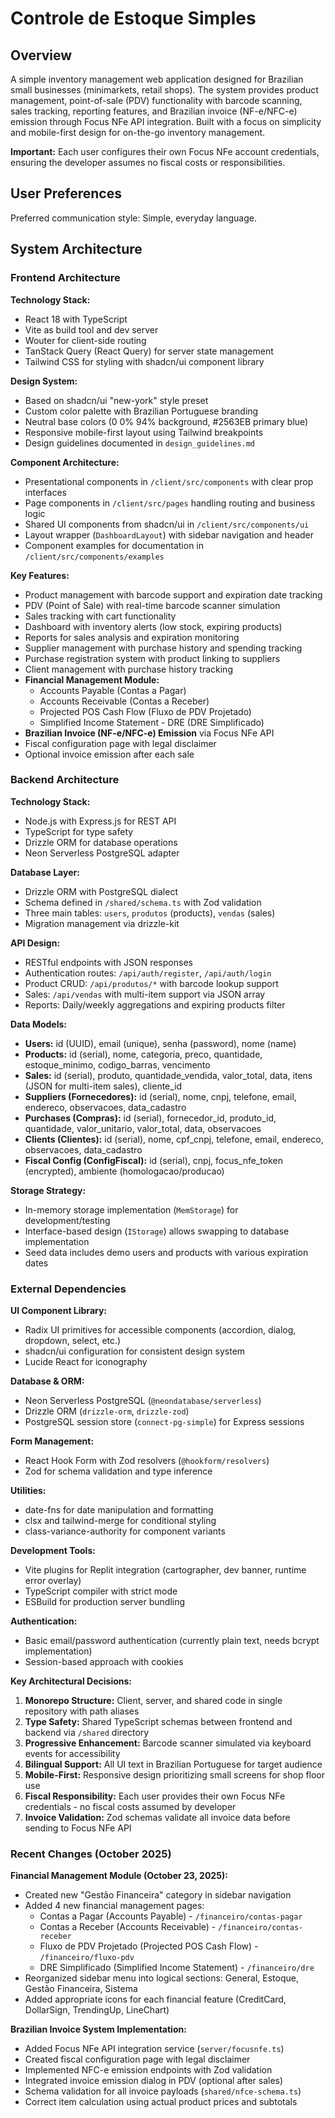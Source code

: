 # Controle de Estoque Simples

## Overview

A simple inventory management web application designed for Brazilian small businesses (minimarkets, retail shops). The system provides product management, point-of-sale (PDV) functionality with barcode scanning, sales tracking, reporting features, and Brazilian invoice (NF-e/NFC-e) emission through Focus NFe API integration. Built with a focus on simplicity and mobile-first design for on-the-go inventory management.

**Important:** Each user configures their own Focus NFe account credentials, ensuring the developer assumes no fiscal costs or responsibilities.

## User Preferences

Preferred communication style: Simple, everyday language.

## System Architecture

### Frontend Architecture

**Technology Stack:**
- React 18 with TypeScript
- Vite as build tool and dev server
- Wouter for client-side routing
- TanStack Query (React Query) for server state management
- Tailwind CSS for styling with shadcn/ui component library

**Design System:**
- Based on shadcn/ui "new-york" style preset
- Custom color palette with Brazilian Portuguese branding
- Neutral base colors (0 0% 94% background, #2563EB primary blue)
- Responsive mobile-first layout using Tailwind breakpoints
- Design guidelines documented in `design_guidelines.md`

**Component Architecture:**
- Presentational components in `/client/src/components` with clear prop interfaces
- Page components in `/client/src/pages` handling routing and business logic
- Shared UI components from shadcn/ui in `/client/src/components/ui`
- Layout wrapper (`DashboardLayout`) with sidebar navigation and header
- Component examples for documentation in `/client/src/components/examples`

**Key Features:**
- Product management with barcode support and expiration date tracking
- PDV (Point of Sale) with real-time barcode scanner simulation
- Sales tracking with cart functionality
- Dashboard with inventory alerts (low stock, expiring products)
- Reports for sales analysis and expiration monitoring
- Supplier management with purchase history and spending tracking
- Purchase registration system with product linking to suppliers
- Client management with purchase history tracking
- **Financial Management Module:**
  - Accounts Payable (Contas a Pagar)
  - Accounts Receivable (Contas a Receber)
  - Projected POS Cash Flow (Fluxo de PDV Projetado)
  - Simplified Income Statement - DRE (DRE Simplificado)
- **Brazilian Invoice (NF-e/NFC-e) Emission** via Focus NFe API
- Fiscal configuration page with legal disclaimer
- Optional invoice emission after each sale

### Backend Architecture

**Technology Stack:**
- Node.js with Express.js for REST API
- TypeScript for type safety
- Drizzle ORM for database operations
- Neon Serverless PostgreSQL adapter

**Database Layer:**
- Drizzle ORM with PostgreSQL dialect
- Schema defined in `/shared/schema.ts` with Zod validation
- Three main tables: `users`, `produtos` (products), `vendas` (sales)
- Migration management via drizzle-kit

**API Design:**
- RESTful endpoints with JSON responses
- Authentication routes: `/api/auth/register`, `/api/auth/login`
- Product CRUD: `/api/produtos/*` with barcode lookup support
- Sales: `/api/vendas` with multi-item support via JSON array
- Reports: Daily/weekly aggregations and expiring products filter

**Data Models:**
- **Users:** id (UUID), email (unique), senha (password), nome (name)
- **Products:** id (serial), nome, categoria, preco, quantidade, estoque_minimo, codigo_barras, vencimento
- **Sales:** id (serial), produto, quantidade_vendida, valor_total, data, itens (JSON for multi-item sales), cliente_id
- **Suppliers (Fornecedores):** id (serial), nome, cnpj, telefone, email, endereco, observacoes, data_cadastro
- **Purchases (Compras):** id (serial), fornecedor_id, produto_id, quantidade, valor_unitario, valor_total, data, observacoes
- **Clients (Clientes):** id (serial), nome, cpf_cnpj, telefone, email, endereco, observacoes, data_cadastro
- **Fiscal Config (ConfigFiscal):** id (serial), cnpj, focus_nfe_token (encrypted), ambiente (homologacao/producao)

**Storage Strategy:**
- In-memory storage implementation (`MemStorage`) for development/testing
- Interface-based design (`IStorage`) allows swapping to database implementation
- Seed data includes demo users and products with various expiration dates

### External Dependencies

**UI Component Library:**
- Radix UI primitives for accessible components (accordion, dialog, dropdown, select, etc.)
- shadcn/ui configuration for consistent design system
- Lucide React for iconography

**Database & ORM:**
- Neon Serverless PostgreSQL (`@neondatabase/serverless`)
- Drizzle ORM (`drizzle-orm`, `drizzle-zod`)
- PostgreSQL session store (`connect-pg-simple`) for Express sessions

**Form Management:**
- React Hook Form with Zod resolvers (`@hookform/resolvers`)
- Zod for schema validation and type inference

**Utilities:**
- date-fns for date manipulation and formatting
- clsx and tailwind-merge for conditional styling
- class-variance-authority for component variants

**Development Tools:**
- Vite plugins for Replit integration (cartographer, dev banner, runtime error overlay)
- TypeScript compiler with strict mode
- ESBuild for production server bundling

**Authentication:**
- Basic email/password authentication (currently plain text, needs bcrypt implementation)
- Session-based approach with cookies

**Key Architectural Decisions:**

1. **Monorepo Structure:** Client, server, and shared code in single repository with path aliases
2. **Type Safety:** Shared TypeScript schemas between frontend and backend via `/shared` directory
3. **Progressive Enhancement:** Barcode scanner simulated via keyboard events for accessibility
4. **Bilingual Support:** All UI text in Brazilian Portuguese for target audience
5. **Mobile-First:** Responsive design prioritizing small screens for shop floor use
6. **Fiscal Responsibility:** Each user provides their own Focus NFe credentials - no fiscal costs assumed by developer
7. **Invoice Validation:** Zod schemas validate all invoice data before sending to Focus NFe API

### Recent Changes (October 2025)

**Financial Management Module (October 23, 2025):**
- Created new "Gestão Financeira" category in sidebar navigation
- Added 4 new financial management pages:
  - Contas a Pagar (Accounts Payable) - `/financeiro/contas-pagar`
  - Contas a Receber (Accounts Receivable) - `/financeiro/contas-receber`
  - Fluxo de PDV Projetado (Projected POS Cash Flow) - `/financeiro/fluxo-pdv`
  - DRE Simplificado (Simplified Income Statement) - `/financeiro/dre`
- Reorganized sidebar menu into logical sections: General, Estoque, Gestão Financeira, Sistema
- Added appropriate icons for each financial feature (CreditCard, DollarSign, TrendingUp, LineChart)

**Brazilian Invoice System Implementation:**
- Added Focus NFe API integration service (`server/focusnfe.ts`)
- Created fiscal configuration page with legal disclaimer
- Implemented NFC-e emission endpoints with Zod validation
- Integrated invoice emission dialog in PDV (optional after sales)
- Schema validation for all invoice payloads (`shared/nfce-schema.ts`)
- Correct item calculation using actual product prices and subtotals